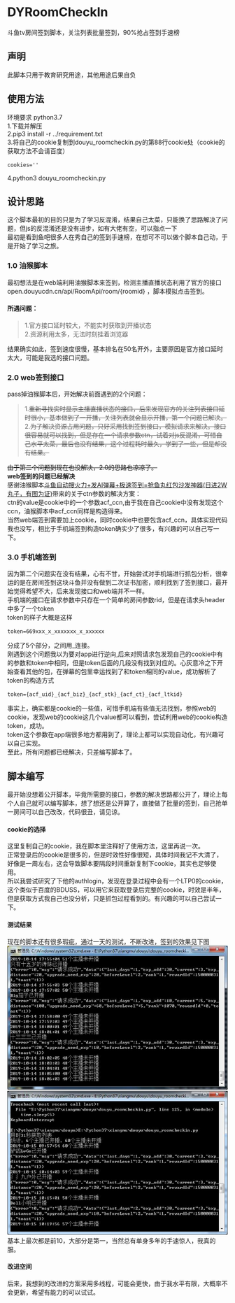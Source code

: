 # DYRoomCheckIn
斗鱼tv房间签到脚本，关注列表批量签到，90%抢占签到手速榜

## 声明
此脚本只用于教育研究用途，其他用途后果自负
## 使用方法
环境要求 python3.7  
1.下载并解压  
2.pip3 install -r ../requirement.txt  
3.将自己的cookie复制到douyu_roomcheckin.py的第88行cookie处（cookie的获取方法不会请百度）  
```
cookies=''
```
4.python3 douyu_roomcheckin.py  
## 设计思路
这个脚本最初的目的只是为了学习反混淆，结果自己太菜，只能换了思路解决了问题，但js的反混淆还是没有进步，如有大佬有空，可以指点一下  
最初是看到鱼吧很多人在秀自己的签到手速榜，在想可不可以做个脚本自己动，于是开始了学习之旅。  
### 1.0 油猴脚本
最初想法是在web端利用油猴脚本来签到，检测主播直播状态利用了官方的接口 open.douyucdn.cn/api/RoomApi/room/{roomid} ，脚本模拟点击签到。    
#### 所遇问题：  
> 1.官方接口延时较大，不能实时获取到开播状态  
> 2.资源利用太多，无法时刻挂着浏览器  

结果确实如此，签到速度很慢，基本排名在50名开外，主要原因是官方接口延时太大，可能是我选的接口问题。  
### 2.0 web签到接口
pass掉油猴脚本后，开始解决前面遇到的2个问题：  
> 1.~~重新寻找实时显示主播直播状态的接口，后来发现官方的关注列表接口延时很小，基本做到了一开播，关注列表就会显示开播，第一个问题已解决。~~  
> 2.~~为了解决资源占用问题，只好采用找到签到接口，模拟请求来解决。接口很容易就可以找到，但是存在一个请求参数ctn，试着对js反混淆，可惜自己水平太菜，最后也没有结果，这个过程耗时最久，学到了一些，但是却没有结果。~~

~~由于第二个问题到现在也没解决，2.0的思路也凉凉了。~~  
**web签到的问题已经解决**  
感谢油猴脚本[斗鱼自动搜火力+发AI弹幕+极速签到=抢鱼丸红包沙发神器(日进2W丸子，有图为证)](https://greasyfork.org/zh-CN/scripts/389379-斗鱼自动搜火力-发ai弹幕-极速签到-抢鱼丸红包沙发神器-日进2w丸子-有图为证)带来的关于ctn参数的解决方案：  
ctn的value是cookie中的一个参数acf_ccn,由于我在自己cookie中没有发现这个ccn，油猴脚本中acf_ccn同样是构造得来。  
当然web端签到需要加上cookie，同时cookie中也要包含acf_ccn，具体实现代码我也没写，相比于手机端签到构造token确实少了很多，有兴趣的可以自己写一下。  
### 3.0 手机端签到
因为第二个问题实在没有结果，心有不甘，开始尝试对手机端进行抓包分析，很幸运的是在房间签到这块斗鱼并没有做到二次证书加密，顺利找到了签到接口，最开始觉得希望不大，后来发现接口和web端并不一样。  
手机端的接口在请求参数中只存在一个简单的房间参数rid，但是在请求头header中多了一个token  
token的样子大概是这样
```
token=669xxx_x_xxxxxxx_x_xxxxxx
```
分成了5个部分，之间用_连接。  
刚遇到这个问题我以为要对app进行逆向,后来对照请求包发现自己的cookie中有的参数和token中相同，但是token后面的几段没有找到对应的。心灰意冷之下开始查看其他的包，在弹幕的包里幸运找到了和token相同的value，成功解析了token的构造方式
```
token={acf_uid}_{acf_biz}_{acf_stk}_{acf_ct}_{acf_ltkid}
```
事实上，确实都是cookie的一些值，可惜手机端有些值无法找到，参照web的cookie，发现web的cookie这几个value都可以看到，尝试利用web的cookie构造token，成功。  
token这个参数在app端很多地方都用到了，理论上都可以实现自动化，有兴趣可以自己实现。  
至此，所有问题都已经解决，只差编写脚本了。  
## 脚本编写
最开始没想着公开脚本，毕竟所需要的接口，参数的解决思路都公开了，理论上每个人自己就可以编写脚本，想了想还是公开算了，直接做了批量的签到，自己抢单一房间可以自己改改，代码很丑，请见谅。 
#### cookie的选择
这里复制自己的cookie，我在脚本里注释好了使用方法，这里再说一次。  
正常登录后的cookie是很多的，但是时效性好像很短，具体时间我记不大清了，好像是一周左右，这会导致脚本要隔段时间重新复制下cookie，其实也足够使用。  
所以我尝试研究了下他的authlogin，发现在登录过程中会有一个LTP0的cookie，这个类似于百度的BDUSS，可以用它来获取登录后完整的cookie，时效是半年，但是获取方式我自己也没分析，只是抓包过程看到的。有兴趣的可以自己尝试一下。
#### 测试结果
现在的脚本还有很多瑕疵，通过一天的测试，不断改进，签到的效果见下图  
![](/img/1.jpg)![](/img/2.jpg)  
基本上最次都是前10，大部分是第一，当然总有单身多年的手速惊人，我真的服。
#### 改进空间
后来，我想到的改进的方案采用多线程，可能会更快，由于我水平有限，大概率不会更新，希望有能力的可以试试。





